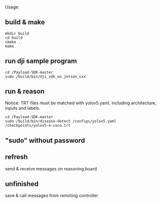 Usage:

## build & make

```
mkdir build
cd build
cmake ..
make
```

## run dji sample program

```
cd /Payload-SDK-master
sudo /build/bin/dji_sdk_on_jetson_cxx
```

## run & reason

Notice: TRT files must be matched with yolov5.yaml, including architecture, inputs and labels.
```
cd /Payload-SDK-master
sudo /build/bin/disease-detect /configs/yolov5.yaml /checkpoints/yolov5-e-coco.trt
```

## "sudo" without password

## refresh

send & receive messages on reasoning board

## unfinished

save & call messages from remoting controller
